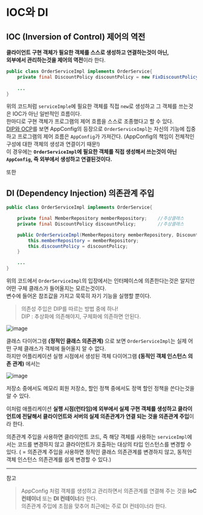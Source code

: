 # IOC와 DI

## IOC (Inversion of Control) 제어의 역전
**클라이언트 구현 객체가 필요한 객체를 스스로 생성하고 연결하는것이 아닌,   
외부에서 관리하는것을 제어의 역전**이라 한다.
```java
public class OrderServiceImpl implements OrderService{
    private final DiscountPolicy discountPolicy = new FixDiscountPolicy();
    
    ...
}
```
위의 코드처럼 `serviceImple`에 필요한 객체를 직접 `new`로 생성하고 그 객체를 쓰는것은 IOC가 아닌 일반적인 흐름이다.   
한마디로 구현 객체가 프로그램의 제어 흐름을 스스로 조종했다고 할 수 있다.    
[DIP와 OCP](https://github.com/MJeong00/TIL/blob/main/DIP%EC%99%80%20OCP.md)를 보면 AppConfig의 등장으로
`OrderServiceImpl`는 자신의 기능에 집중하고 프로그램의 제어 흐름은 `AppConfig`가 가져간다. (AppConfig의 책임이 전체적인 구성에 대한 객체의 생성과 연결이기 때문!)   
이 경우에는 **`OrderServiceImpl`에 필요한 객체를 직접 생성해서 쓰는것이 아닌 `AppConfig`, 즉 외부에서 생성하고 연결된것이다.**
      
또한    
## DI (Dependency Injection) 의존관계 주입
```java
public class OrderServiceImpl implements OrderService{

    private final MemberRepository memberRepository;    //추상클래스
    private final DiscountPolicy discountPolicy;        //추상클래스

    public OrderServiceImpl(MemberRepository memberRepository, DiscountPolicy discountPolicy) {
        this.memberRepository = memberRepository;
        this.discountPolicy = discountPolicy;
    }

    ...
}
```
위의 코드에서 `OrderServiceImpl`의 입장에서는 인터페이스에 의존한다는것은 알지만 어떤 구체 클래스가 들어올지는 모르는것이다.    
변수에 들어온 참조값을 가지고 묵묵히 자기 기능을 실행할 뿐이다.   
> 의존성 주입은 DIP를 따르는 방법 중에 하나!   
> DIP : 추상화에 의존해야지, 구체화에 의존하면 안된다.

![image](https://user-images.githubusercontent.com/108853290/182585936-496a63c6-ad45-4b28-9578-1906425f4cda.png)   
   
클래스 다이어그램 **(정적인 클래스 의존관계)** 으로 보면 `OrderServiceImpl`는 실제 어떤 구체 클래스가 객체에 들어올지 알 수 없다.   
하지만 어플리케이션 실행 시점에서 생성된 객체 다이어그램 **(동적인 객체 인스턴스 의존 관계)** 에서는    

![image](https://user-images.githubusercontent.com/108853290/182586953-982ca10d-2df9-4227-a8f2-d35d9f65b104.png)   

저장소 중에서도 메모리 회원 저장소, 할인 정책 중에서도 정액 할인 정책을 쓴다는것을 알 수 있다.   

이처럼 애플리케이션 **실행 시점(런타임)에 외부에서 실제 구현 객체를 생성하고 클라이언트에 전달해서
클라이언트와 서버의 실제 의존관계가 연결 되는 것을 의존관계 주입**이라 한다.   
   
의존관계 주입을 사용하면 클라이언트 코드, 즉 해당 객체를 사용하는 `serviceImpl`에서는 코드를 변경하지 않고 클라이언트가 호출하는 대상의 타입 인스턴스를 변경할 수 있다.
( = 의존관계 주입을 사용하면 정적인 클래스 의존관계를 변경하지 않고, 동적인 객체 인스턴스 의존관계를 쉽게 변경할 수 있다.)
   
      
----------------------------------
참고
> AppConfig 처럼 객체를 생성하고 관리하면서 의존관계를 연결해 주는 것을 **IoC 컨테이너** 또는 **DI 컨테이너**라 한다.    
> 의존관계 주입에 초점을 맞추어 최근에는 주로 DI 컨테이너라 한다.
